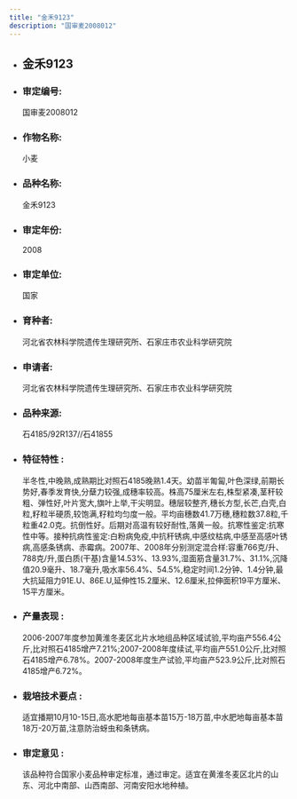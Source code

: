 ```yaml
---
title: "金禾9123"
description: "国审麦2008012"
---
```

* ## 金禾9123
* ###  审定编号:  
   国审麦2008012

*  ### 作物名称:  
   小麦

*   ###  品种名称: 
    金禾9123

*   ### 审定年份: 
    2008

*   ### 审定单位:  
    国家

*   ### 育种者:  
    河北省农林科学院遗传生理研究所、石家庄市农业科学研究院

*   ### 申请者:  
    河北省农林科学院遗传生理研究所、石家庄市农业科学研究院

*   ### 品种来源:  
    石4185/92R137//石41855

*   ### 特征特性 : 
    半冬性,中晚熟,成熟期比对照石4185晚熟1.4天。幼苗半匍匐,叶色深绿,前期长势好,春季发育快,分蘖力较强,成穗率较高。株高75厘米左右,株型紧凑,茎秆较粗、弹性好,叶片宽大,旗叶上举,干尖明显。穗层较整齐,穗长方型,长芒,白壳,白粒,籽粒半硬质,较饱满,籽粒均匀度一般。平均亩穗数41.7万穗,穗粒数37.8粒,千粒重42.0克。抗倒性好。后期对高温有较好耐性,落黄一般。抗寒性鉴定:抗寒性中等。接种抗病性鉴定:白粉病免疫,中抗秆锈病,中感纹枯病,中感至高感叶锈病,高感条锈病、赤霉病。2007年、2008年分别测定混合样:容重766克/升、788克/升,蛋白质(干基)含量14.53%、13.93%,湿面筋含量31.7%、31.1%,沉降值20.9毫升、18.7毫升,吸水率56.4%、54.5%,稳定时间1.2分钟、1.4分钟,最大抗延阻力91E.U、86E.U,延伸性15.2厘米、12.6厘米,拉伸面积19平方厘米、15平方厘米。

*   ### 产量表现 : 
    2006-2007年度参加黄淮冬麦区北片水地组品种区域试验,平均亩产556.4公斤,比对照石4185增产7.21%;2007-2008年度续试,平均亩产551.0公斤,比对照石4185增产6.78%。2007-2008年度生产试验,平均亩产523.9公斤,比对照石4185增产6.72%。

*   ### 栽培技术要点 : 
    适宜播期10月10-15日,高水肥地每亩基本苗15万-18万苗,中水肥地每亩基本苗18万-20万苗,注意防治蚜虫和条锈病。

*   ### 审定意见 : 
    该品种符合国家小麦品种审定标准，通过审定。适宜在黄淮冬麦区北片的山东、河北中南部、山西南部、河南安阳水地种植。
